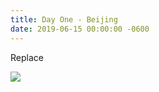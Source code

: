 ```yaml
---
title: Day One - Beijing
date: 2019-06-15 00:00:00 -0600
---
```


Replace

![](https://upload.wikimedia.org/wikipedia/commons/thumb/4/47/Croce-Mozart-Detail.jpg/185px-Croce-Mozart-Detail.jpg)
